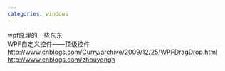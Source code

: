 ```yaml
---
categories: windows
---
```

wpf原理的一些东东<br />WPF自定义控件&#8212;&#8212;顶级控件<br />http://www.cnblogs.com/Curry/archive/2009/12/25/WPFDragDrop.html<br />http://www.cnblogs.com/zhouyongh